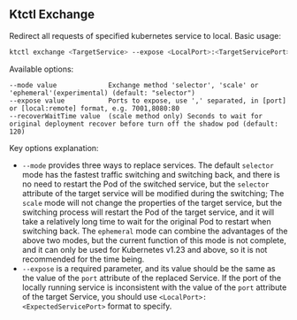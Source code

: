 Ktctl Exchange
---

Redirect all requests of specified kubernetes service to local. Basic usage:

```bash
ktctl exchange <TargetService> --expose <LocalPort>:<TargetServicePort>
```

Available options:

```
--mode value             Exchange method 'selector', 'scale' or 'ephemeral'(experimental) (default: "selector")
--expose value           Ports to expose, use ',' separated, in [port] or [local:remote] format, e.g. 7001,8080:80
--recoverWaitTime value  (scale method only) Seconds to wait for original deployment recover before turn off the shadow pod (default: 120)
```

Key options explanation:

- `--mode` provides three ways to replace services.
  The default `selector` mode has the fastest traffic switching and switching back, and there is no need to restart the Pod of the switched service, but the `selector` attribute of the target service will be modified during the switching;
  The `scale` mode will not change the properties of the target service, but the switching process will restart the Pod of the target service, and it will take a relatively long time to wait for the original Pod to restart when switching back.
  The `ephemeral` mode can combine the advantages of the above two modes, but the current function of this mode is not complete, and it can only be used for Kubernetes v1.23 and above, so it is not recommended for the time being.
- `--expose` is a required parameter, and its value should be the same as the value of the `port` attribute of the replaced Service. If the port of the locally running service is inconsistent with the value of the `port` attribute of the target Service, you should use `<LocalPort>:<ExpectedServicePort>` format to specify.
